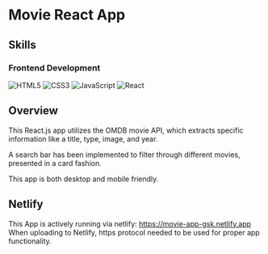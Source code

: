# Movie React App

## Skills

### Frontend Development

![HTML5](https://img.shields.io/badge/HTML5-E34F26?style=for-the-badge&logo=html5&logoColor=white)
![CSS3](https://img.shields.io/badge/CSS3-1572B6?style=for-the-badge&logo=css3&logoColor=white)
![JavaScript](https://img.shields.io/badge/JavaScript-F7DF1E?style=for-the-badge&logo=javascript&logoColor=black)
![React](https://img.shields.io/badge/React-61DAFB?style=for-the-badge&logo=react&logoColor=black)


## Overview

This React.js app utilizes the OMDB movie API, which extracts specific information like a title, type, image, and year. 

A search bar has been implemented to filter through different movies, presented in a card fashion. 

This app is both desktop and mobile friendly. 

## Netlify

This App is actively running via netlify: https://movie-app-gsk.netlify.app  
When uploading to Netlify, https protocol needed to be used for proper app functionality. 

